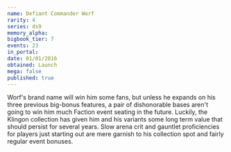 ```yaml
---
name: Defiant Commander Worf
rarity: 4
series: ds9
memory_alpha:
bigbook_tier: 7
events: 23
in_portal:
date: 01/01/2016
obtained: Launch
mega: false
published: true
---
```


Worf's brand name will win him some fans, but unless he expands on his three previous big-bonus features, a pair of dishonorable bases aren't going to win him much Faction event seating in the future. Luckily, the Klingon collection has given him and his variants some long term value that should persist for several years. Slow arena crit and gauntlet proficiencies for players just starting out are mere garnish to his collection spot and fairly regular event bonuses.
